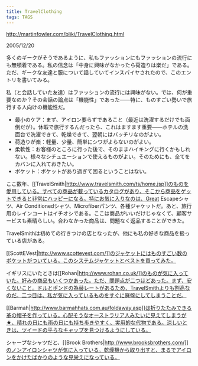 ```yaml
---
title: TravelClothing
tags: TAGS
---
```


http://martinfowler.com/bliki/TravelClothing.html

2005/12/20

多くのギークがそうであるように、私もファッションにもファッションの流行にも無頓着である。私の信念は「中身に興味がなかったら荷造りは楽だ」である。ただ、ギークな友達と服について話していてインスパイヤされたので、このエントリを書いてみる。

私（と会話していた友達）はファッションの流行には興味がない。では、何が重要なのか？その会話の論点は「機能性」であった——特に、ものすごい勢いで旅行する人向けの機能性だ。

* 最小のケア：まず、アイロン要らずであること（最近は洗濯するだけでも面倒だが）。休暇で旅行するんだったら、これはますます重要——ホテルの洗面台で洗濯できて、乾燥できて、翌朝にはバッチリなのがよい。
* 荷造りが楽：軽量、少量、簡単にシワがよらないのがよい。
* 柔軟性：お客様のところに行った後で、そのままハイキングに行くかもしれない。様々なシチュエーションで使えるものがよい。そのためにも、全てをカバンに入れておきたい。
* ポケット：ポケットがあり過ぎて困るということはない。

ここ数年、[[TravelSmith|http://www.travelsmith.com/ts/home.jsp]]のものを愛用している。すべての商品が載っているカタログがあり、そこから商品をゲットできると非常にハッピーになる。特にお気に入りなのは、Great Escapeシャツ、Air Conditionedシャツ、Microfiberパンツ、各種ジャケットだ。あと、旅行用のレインコートはイチオシである。ここは商品がいいだけじゃなくて、顧客サービスも素晴らしい。合わなかった商品は、問題なく返品することができた。

TravelSmithは初めての行きつけの店となったが、他にも私の好きな商品を扱っている店がある。

[[ScottEVest|http://www.scottevest.com/]]のジャケットにはものすごい数のポケットがついている。このシステムジャケットとベストを買ってみた。

イギリスにいたときは[[Rohan|http://www.rohan.co.uk/]]のものが気に入っていた。好みの商品もいくつかあった。ただ、問題点が二つほどあった。まず、安くないこと。ドルとポンドの為替レートがあるため、TravelSmithよりも割高なのだ。二つ目は、私が気に入っているものをすぐに廃盤にしてしまうことだ。

[[Barmah|http://www.barmahhats.com.au/foldaway.asp]]は折りたたみできる革の帽子を作っている。心配そうなオーストラリア人みたいに見えてしまうが★、晴れの日にも雨の日にも持ち歩きやすく、実用的な代物である。涼しいときは、ツイードの平らなキャップを見つけるようにしている。

シャープなシャツだと、[[Brook Brothers|http://www.brooksbrothers.com/]]のノンアイロンシャツが気に入っている。乾燥機から取り出すと、まるでアイロンをかけたばかりのような見栄えになっている。
